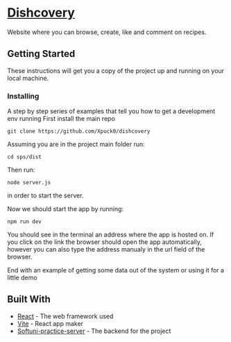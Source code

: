 
# [Dishcovery](https://xpucko.com)



Website where you can browse, create, like and comment on recipes.

## Getting Started

These instructions will get you a copy of the project up and running on your local machine.

### Installing

A step by step series of examples that tell you how to get a development env running
First install the main repo

```
git clone https://github.com/Xpuck0/dishcovery
```


Assuming you are in the project main folder run:
```
cd sps/dist
```

Then run:

```
node server.js
```

in order to start the server.

Now we should start the app by running:

```
npm run dev 
```

You should see in the terminal an address where the app is hosted on.
If you click on the link the browser should open the app automatically, however you can also type the address manualy in the url field of the browser.

End with an example of getting some data out of the system or using it for a little demo


## Built With

* [React](http://www.dropwizard.io/1.0.2/docs/) - The web framework used
* [Vite](https://maven.apache.org/) - React app maker
* [Softuni-practice-server](https://rometools.github.io/rome/) - The backend for the project

